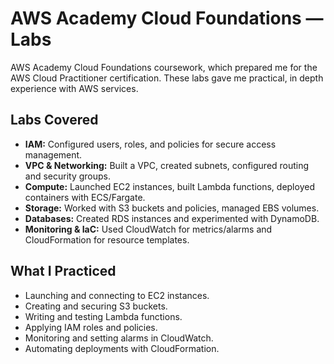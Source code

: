 # AWS Academy Cloud Foundations — Labs

AWS Academy Cloud Foundations coursework, which prepared me for the AWS Cloud Practitioner certification. These labs gave me practical, in depth experience with AWS services.

## Labs Covered
- **IAM:** Configured users, roles, and policies for secure access management.
- **VPC & Networking:** Built a VPC, created subnets, configured routing and security groups.
- **Compute:** Launched EC2 instances, built Lambda functions, deployed containers with ECS/Fargate.
- **Storage:** Worked with S3 buckets and policies, managed EBS volumes.
- **Databases:** Created RDS instances and experimented with DynamoDB.
- **Monitoring & IaC:** Used CloudWatch for metrics/alarms and CloudFormation for resource templates.

## What I Practiced
- Launching and connecting to EC2 instances.
- Creating and securing S3 buckets.
- Writing and testing Lambda functions.
- Applying IAM roles and policies.
- Monitoring and setting alarms in CloudWatch.
- Automating deployments with CloudFormation.
